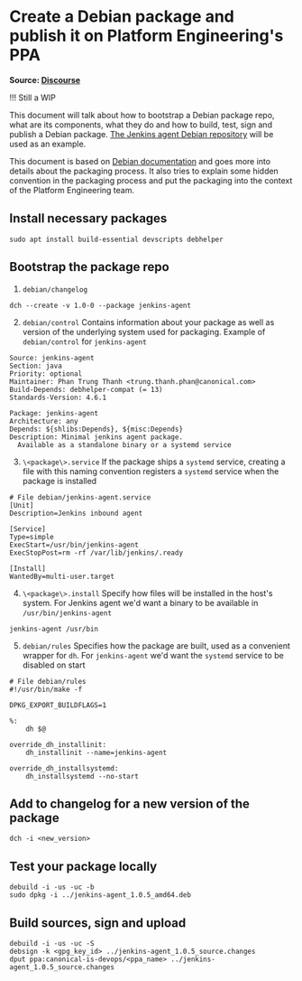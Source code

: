 # Create a Debian package and publish it on Platform Engineering's PPA
**Source: [Discourse](https://discourse.canonical.com/t/create-a-debian-package-and-publish-it-on-is-devopss-ppa/3204)**

!!! Still a WIP

This document will talk about how to bootstrap a Debian package repo, what are its components, what they do and how to build, test, sign and publish a Debian package. [The Jenkins agent Debian repository](https://github.com/canonical/jenkins-agent-deb) will be used as an example.

This document is based on [Debian documentation](https://wiki.debian.org/Packaging/Intro) and goes more into details about the packaging process. It also tries to explain some hidden convention in the packaging process and put the packaging into the context of the Platform Engineering team.

## Install necessary packages
```
sudo apt install build-essential devscripts debhelper
```

## Bootstrap the package repo
1. `debian/changelog`
```
dch --create -v 1.0-0 --package jenkins-agent
```
2. `debian/control`
Contains information about your package as well as version of the underlying system used for packaging. Example of `debian/control` for `jenkins-agent`
```
Source: jenkins-agent
Section: java
Priority: optional
Maintainer: Phan Trung Thanh <trung.thanh.phan@canonical.com>
Build-Depends: debhelper-compat (= 13)
Standards-Version: 4.6.1

Package: jenkins-agent
Architecture: any
Depends: ${shlibs:Depends}, ${misc:Depends}
Description: Minimal jenkins agent package.
  Available as a standalone binary or a systemd service
```
3. `\<package\>.service`
If the package ships a `systemd` service, creating a file with this naming convention registers a `systemd` service when the package is installed
```
# File debian/jenkins-agent.service
[Unit]
Description=Jenkins inbound agent

[Service]
Type=simple
ExecStart=/usr/bin/jenkins-agent
ExecStopPost=rm -rf /var/lib/jenkins/.ready

[Install]
WantedBy=multi-user.target
```

4. `\<package\>.install`
Specify how files will be installed in the host's system. For Jenkins agent we'd want a binary to be available in `/usr/bin/jenkins-agent`
```
jenkins-agent /usr/bin
```

5. `debian/rules`
Specifies how the package are built, used as a convenient wrapper for `dh`. For `jenkins-agent` we'd want the `systemd` service to be disabled on start 
```
# File debian/rules
#!/usr/bin/make -f

DPKG_EXPORT_BUILDFLAGS=1

%:
	dh $@

override_dh_installinit:
	dh_installinit --name=jenkins-agent

override_dh_installsystemd:
	dh_installsystemd --no-start
```

## Add to changelog for a new version of the package
```
dch -i <new_version>
```

## Test your package locally
```
debuild -i -us -uc -b
sudo dpkg -i ../jenkins-agent_1.0.5_amd64.deb
```

## Build sources, sign and upload
```
debuild -i -us -uc -S
debsign -k <gpg_key_id> ../jenkins-agent_1.0.5_source.changes
dput ppa:canonical-is-devops/<ppa_name> ../jenkins-agent_1.0.5_source.changes
```


